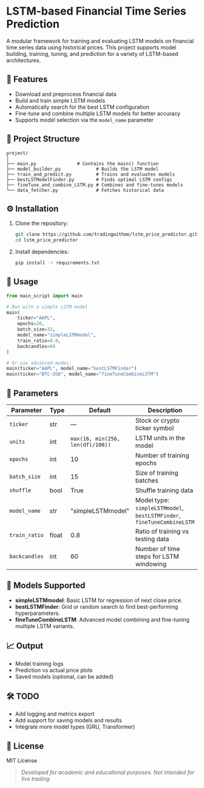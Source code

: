 # LSTM-based Financial Time Series Prediction

A modular framework for training and evaluating LSTM models on financial time series data using historical prices. This project supports model building, training, tuning, and prediction for a variety of LSTM-based architectures.

## 🚀 Features

* Download and preprocess financial data
* Build and train simple LSTM models
* Automatically search for the best LSTM configuration
* Fine-tune and combine multiple LSTM models for better accuracy
* Supports model selection via the `model_name` parameter

## 🧩 Project Structure

```
project/
│
├── main.py               # Contains the main() function
├── model_builder.py             # Builds the LSTM model
├── train_and_predict.py         # Trains and evaluates models
├── bestLSTModelFinder.py        # Finds optimal LSTM configs
├── fineTune_and_combine_LSTM.py # Combines and fine-tunes models
└── data_fetcher.py              # Fetches historical data
```

## ⚙️ Installation

1. Clone the repository:

   ```bash
   git clone https://github.com/tradingwithme/lstm_price_predictor.git
   cd lstm_price_predictor
   ```

2. Install dependencies:

   ```bash
   pip install -r requirements.txt
   ```

## 🧠 Usage

```python
from main_script import main

# Run with a simple LSTM model
main(
    ticker="AAPL",
    epochs=20,
    batch_size=32,
    model_name="simpleLSTMmodel",
    train_ratio=0.8,
    backcandles=60
)

# Or use advanced modes:
main(ticker="AAPL", model_name="bestLSTMFinder")
main(ticker="BTC-USD", model_name="fineTuneCombineLSTM")
```

## 📝 Parameters

| Parameter     | Type  | Default                          | Description                                                            |
| ------------- | ----- | -------------------------------- | ---------------------------------------------------------------------- |
| `ticker`      | str   | —                                | Stock or crypto ticker symbol                                          |
| `units`       | int   | `max(16, min(256, len(df)/100))` | LSTM units in the model                                                |
| `epochs`      | int   | 10                               | Number of training epochs                                              |
| `batch_size`  | int   | 15                               | Size of training batches                                               |
| `shuffle`     | bool  | True                             | Shuffle training data                                                  |
| `model_name`  | str   | "simpleLSTMmodel"                | Model type: `simpleLSTMmodel`, `bestLSTMFinder`, `fineTuneCombineLSTM` |
| `train_ratio` | float | 0.8                              | Ratio of training vs testing data                                      |
| `backcandles` | int   | 60                               | Number of time steps for LSTM windowing                                |

## 🧪 Models Supported

* **simpleLSTMmodel**: Basic LSTM for regression of next close price.
* **bestLSTMFinder**: Grid or random search to find best-performing hyperparameters.
* **fineTuneCombineLSTM**: Advanced model combining and fine-tuning multiple LSTM variants.

## 📈 Output

* Model training logs
* Prediction vs actual price plots
* Saved models (optional, can be added)

## 🛠️ TODO

* Add logging and metrics export
* Add support for saving models and results
* Integrate more model types (GRU, Transformer)

## 📄 License

MIT License

> *Developed for academic and educational purposes. Not intended for live trading.*
